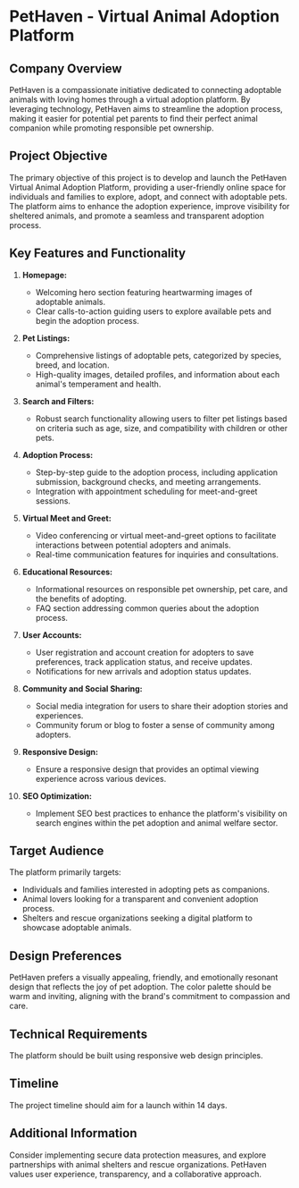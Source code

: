 # PetHaven - Virtual Animal Adoption Platform

## Company Overview
PetHaven is a compassionate initiative dedicated to connecting adoptable animals with loving homes through a virtual adoption platform. By leveraging technology, PetHaven aims to streamline the adoption process, making it easier for potential pet parents to find their perfect animal companion while promoting responsible pet ownership.

## Project Objective
The primary objective of this project is to develop and launch the PetHaven Virtual Animal Adoption Platform, providing a user-friendly online space for individuals and families to explore, adopt, and connect with adoptable pets. The platform aims to enhance the adoption experience, improve visibility for sheltered animals, and promote a seamless and transparent adoption process.

## Key Features and Functionality
1. **Homepage:**
   - Welcoming hero section featuring heartwarming images of adoptable animals.
   - Clear calls-to-action guiding users to explore available pets and begin the adoption process.

2. **Pet Listings:**
   - Comprehensive listings of adoptable pets, categorized by species, breed, and location.
   - High-quality images, detailed profiles, and information about each animal's temperament and health.

3. **Search and Filters:**
   - Robust search functionality allowing users to filter pet listings based on criteria such as age, size, and compatibility with children or other pets.

4. **Adoption Process:**
   - Step-by-step guide to the adoption process, including application submission, background checks, and meeting arrangements.
   - Integration with appointment scheduling for meet-and-greet sessions.

5. **Virtual Meet and Greet:**
   - Video conferencing or virtual meet-and-greet options to facilitate interactions between potential adopters and animals.
   - Real-time communication features for inquiries and consultations.

6. **Educational Resources:**
   - Informational resources on responsible pet ownership, pet care, and the benefits of adopting.
   - FAQ section addressing common queries about the adoption process.

7. **User Accounts:**
   - User registration and account creation for adopters to save preferences, track application status, and receive updates.
   - Notifications for new arrivals and adoption status updates.

8. **Community and Social Sharing:**
   - Social media integration for users to share their adoption stories and experiences.
   - Community forum or blog to foster a sense of community among adopters.

9. **Responsive Design:**
   - Ensure a responsive design that provides an optimal viewing experience across various devices.

10. **SEO Optimization:**
    - Implement SEO best practices to enhance the platform's visibility on search engines within the pet adoption and animal welfare sector.

## Target Audience
The platform primarily targets:
- Individuals and families interested in adopting pets as companions.
- Animal lovers looking for a transparent and convenient adoption process.
- Shelters and rescue organizations seeking a digital platform to showcase adoptable animals.

## Design Preferences
PetHaven prefers a visually appealing, friendly, and emotionally resonant design that reflects the joy of pet adoption. The color palette should be warm and inviting, aligning with the brand's commitment to compassion and care.

## Technical Requirements
The platform should be built using responsive web design principles.

## Timeline
The project timeline should aim for a launch within 14 days.

## Additional Information

Consider implementing secure data protection measures, and explore partnerships with animal shelters and rescue organizations. PetHaven values user experience, transparency, and a collaborative approach.